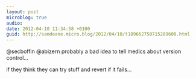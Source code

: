 ```yaml
---
layout: post
microblog: true
audio: 
date: 2012-04-10 11:34:58 +0100
guid: http://samdeane.micro.blog/2012/04/10/t189662750715289600.html
---
```

@secboffin @abizern probably a bad idea to tell medics about version control...

if they think they can try stuff and revert if it fails…
